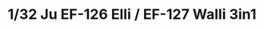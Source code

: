 ---
layout: product
title: "1/32 Ju EF-126 Elli / EF-127 Walli 3in1"
price: "5200" 
desc: "Maketa"
img_path: "/assets/img/DW32001.jpg"
brand: "Das Werk"
available: false
special_offer: false
new: false
soon: false
cat: "010000"
subcat: "011100"
subsubcat: "0N/A"
sifra: "DW32001"
popular: false
---
